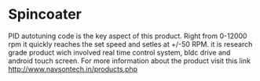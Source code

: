 # Spincoater
PID autotuning code is the key aspect of this product. Right from 0-12000 rpm it quickly reaches the set speed and setles at +/-50 RPM. 
it is research grade product wich involved real time control system, bldc drive and android touch screen.
For more information about the product visit this link http://www.navsontech.in/products.php
